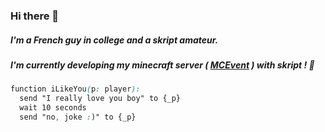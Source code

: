 ### **Hi there 👋**

##### I'm a French guy in college and a skript amateur.
##### I'm currently developing my minecraft server ( [MCEvent](https://mcevent.ga/discord) ) with skript ! 🌠

```css
function iLikeYou(p: player):
  send "I really love you boy" to {_p}
  wait 10 seconds
  send "no, joke :)" to {_p}
```
